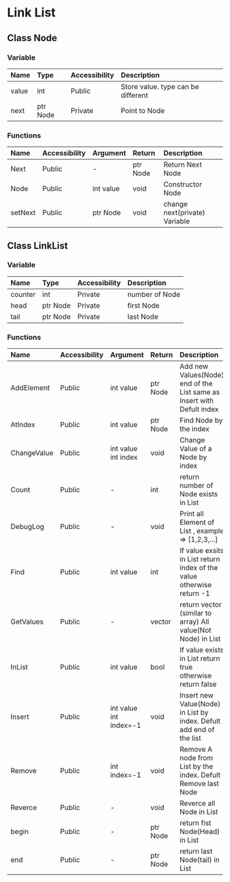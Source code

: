 # Link List

## Class Node

### Variable

|    Name     |    Type     | Accessibility |  Description						           |
| :--------   | :---------  |  :--------    | :----------						             |
|    value    |    int      |    Public  	  | Store value. type can be different |
|    next     |  ptr Node   |	   Private    | Point to Node						           |


### Functions 

|    Name     | Accessibility |   Argument  |   Return    | Description                   |
| :--------   |  :--------    |   :------   |	 :--------  |:-------------                 |
|    Next     |	    Public 	  |      -      |   ptr Node  | Return Next Node	      		  |
|    Node     |     Public 	  |  int value  |   void      | Constructor Node              |
|   setNext   |     Public 	  |	  ptr Node  |	  void      | change next(private) Variable |


## Class LinkList

### Variable

|    Name     |    Type     | Accessibility |  Description   |
| :--------   | :---------  |  :--------    | :----------    |
|    counter  |    int      |    Private  	| number of Node |
|    head     |  ptr Node   |	   Private	  | first Node     |
|    tail     |  ptr Node   |	   Private	  | last Node      |

### Functions 

|    Name     | Accessibility |          Argument            |   Return        |   Description															                           |
|:------------|:--------------|:-----------------------------|:----------------|:----------------------------------------------------------------------|
|  AddElement |	    Public    |        int value             |     ptr Node    | Add new Values(Node) end of the List same as Insert with Defult index |
|   AtIndex   |     Public    |        int value             |     ptr Node    | Find Node by the index							    		                           |
| ChangeValue |     Public    |   int value <br /> int index |	      void     | Change Value of a Node by index									                     |
|    Count    |     Public    |	           -                 |	      int      | return number of Node exists in List								                	 |
|  DebugLog   |     Public    |	           -                 |	      void     | Print all Element of List , example => [1,2,3,...]				          	 |
|	 Find       |     Public    |	        int value            |	      int      | If value exsits in List return index of the value otherwise return -1 |
|  GetValues  |     Public    |	           -                 |      vector     | return vector (similar to array) All value(Not Node) in List			     |
|   InList    |     Public    |	        int value            |	      bool     | If value exists in List return true otherwise return false			       |
|   Insert    |     Public    | int value <br /> int index=-1|	      void     | Insert new Value(Node) in List by index. Defult add end of the list   |
|   Remove    |     Public    |	      int index=-1           |	      void     | Remove A node from List by the index. Defult Remove last Node		   	 |
|   Reverce   |     Public    |	             -               |	      void     | Reverce all Node in List											                      	 |
|    begin    |     Public    |	             -               |	    ptr Node   | return fist Node(Head) in List									                    	 |
|     end     |     Public    |	             -               |	    ptr Node   | return last Node(tail) in List									                     	 |
